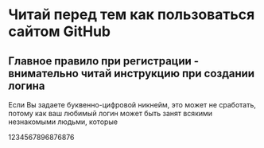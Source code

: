 # Читай перед тем как пользоваться сайтом GitHub
## Главное правило при регистрации - внимательно читай инструкцию при создании логина
Если Вы задаете буквенно-цифровой никнейм, это может не сработать, потому как ваш любимый логин может быть занят всякими незнакомыми людьми, которые



1234567896876876